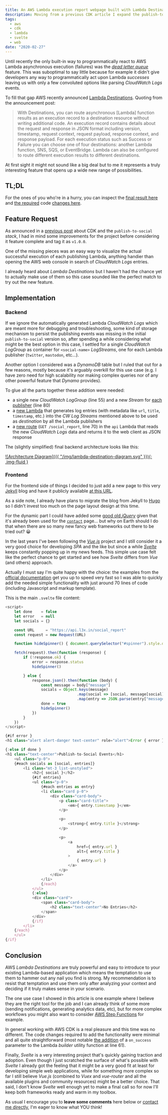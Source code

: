 ```yaml
---
title: An AWS Lambda execution report webpage built with Lambda Destinations, CDK and Svelte
description: Moving from a previous CDK article I expand the publish-to-social code base to add a nice report functionality. In this article I show you how easy it is to introduce Lambda Destinations in your CDK project and make use of them for this particular use case. For the frontend part I use Svelte web framework to present the Lambda report JSON output as web page content.
tags:
  - aws
  - cdk
  - lambda
  - svelte
  - web
date: "2020-02-27"
---
```


Until recently the only built-in way to programmatically react to AWS Lambda asynchronous execution (failures) was the [_dead letter queue_][aws-dead-letter] feature. This was suboptimal to say little because for example it didn't give developers any way to programmatically act upon Lambda _successes_ leaving us with only a few convoluted options like parsing _CloudWatch Logs_ events.

To fill that gap AWS recently announced [Lambda Destinations][lambda-dest]. Quoting from the announcement post:

> With Destinations, you can route asynchronous \[Lambda\] function results as an execution record to a destination resource without writing additional code. An execution record contains details about the request and response in JSON format including version, timestamp, request context, request payload, response context, and response payload. For each execution status such as Success or Failure you can choose one of four destinations: another Lambda function, SNS, SQS, or EventBridge. Lambda can also be configured to route different execution results to different destinations.

At first sight it might not sound like a big deal but to me it represents a truly interesting feature that opens up a wide new range of possibilities.

## TL;DL

For the ones of you who're in a hurry, you can inspect the [final result here][social-report] and [the required][code-change-1] code [changes  here][code-change-2].

## Feature Request

As announced in a [previous post][blog-1] about CDK and the `publish-to-social` _stack_, I had in mind some improvements for the project before considering it feature complete and tag it as `v1.0.0`.

One of the missing pieces was an easy way to visualize the actual successful execution of each publishing Lambda, anything handier than opening the AWS web console in search of _CloudWatch Logs_ entries.

I already heard about _Lambda Destinations_ but I haven't had the chance yet to actually make use of them so this case sounded like the perfect match to try out the new feature.

## Implementation

### Backend

If we ignore the automatically generated Lambda _CloudWatch Logs_ which are meant more for debugging and troubleshooting, some kind of storage mechanism to persist the publishing events was missing in the initial `publish-to-social` version so, after spending a while considering what might be the best option in this case, I settled for a single _CloudWatch LogGroup_ as container for `<social-name>` _LogStreams_, one for each Lambda publisher (`twitter`, `mastodon`, etc...).

Another option I considered was a _DynamoDB_ table but I ruled that out for a few reasons, mostly because it's arguably overkill for this use case (e.g. I have zero need for high scalability nor making complex queries nor of any other powerful feature that _Dynamo_ provides).

To glue all the parts together these addition were needed:

- a single new _CloudWatch LogGroup_ (line 55) and a new _Stream_ for [each publisher][src-cloudwatch] (line 80)
- a [new Lambda][src-new-lambda] that generates log entries (with metadata like `url`, `title`, `timestamp`, etc.) into the _CW Log Streams_ mentioned above to be used as _destination_ by all the Lambda publishers
- a [new route][src-api] (`GET /social_report`, line 70) in the `api` Lambda that reads the new _CloudWatch Logs_ data and returns it to the web client as JSON response

The (slightly simplified) final backend architecture looks like this:

[![Architecture Diagram]({{ "/img/lambda-destination-diagram.svg" }}){: .img-fluid }](/img/lambda-destination-diagram.svg "Click to view it bigger")

### Frontend

For the frontend side of things I decided to just add a new page to this very [Jekyll][jekyll] blog and have it publicly available [at this URL][social-report].

As a side note, I already have plans to migrate the blog from Jekyll to [Hugo][hugo] so I didn't invest too much on the page layout design at this time.

For the dynamic part I could have added some [good old _jQuery_][jquery] given that it's already been used for the [`contact`][contact] page... but why on Earth should I do that when there are so many new fancy web frameworks out there to be tried out? 😀

In the last years I've been following the [_Vue.js_][vue] project and I still consider it a very good choice for developing _SPA_ and the like but since a while [_Svelte_][svelte] keeps constantly popping up in my news feeds. This simple use case felt like the perfect chance to get started and see how _Svelte_ differs from _Vue_ (and others) approach.

Actually I must say I'm quite happy with the choice: the examples from the [official documentation][svelte-examples] get you up to speed very fast so I was able to quickly add the needed simple functionality with just around 70 lines of code (including Javascript and markup template).

This is the main `.svelte` file content:

```js
<script>
    let done    = false
    let error   = null
    let socials = {}

    const URL     = "https://api.l3x.in/social_report"
    const request = new Request(URL)

    function hideSpinner() { document.querySelector("#spinner").style.display = "none" }

    fetch(request).then(function (response) {
        if (!response.ok) {
            error = response.status
            hideSpinner()

        } else {
            response.json().then(function (body) {
                const message = body["message"]
                socials = Object.keys(message)
                                .map(social => [social, message[social]
                                .map(entry => JSON.parse(entry["message"]))])
                done = true
                hideSpinner()
            })
        }
    })
</script>

{#if error }
<h1 class="alert alert-danger text-center" role="alert">Error { error }</h1>

{:else if done }
<h1 class="text-center">Publish-to-Social Events</h1>
    <ul class="p-0">
    {#each socials as [social, entries]}
        <li class="mt-3 list-unstyled">
            <h2>{ social }</h2>
            {#if entries}
            <ul class="p-0">
                {#each entries as entry}
                <li class="card p-0">
                    <div class="card-body">
                        <p class="card-title">
                            <em>{ entry.timestamp }</em>
                        </p>

                        <p>
                            <strong>{ entry.title }</strong>
                        </p>

                        <p>
                            <a
                                href={ entry.url }
                                alt={ entry.title }
                            >
                                { entry.url }
                            </a>
                        </p>
                    </div>
                </li>
                {/each}
            </ul>
            {:else}
            <div class="card">
                <span class="card-body">
                    <h2 class="text-center">No Entries</h2>
                </span>
            </div>
            {/if}
        </li>
    {/each}
    </ul>
{/if}
```

## Conclusion

AWS _Lambda Destinations_ are truly powerful and easy to introduce to your existing Lambda-based application which means the temptation to use them to hammer out any nail you find is strong. My recommendation is to resist that temptation and use them only after analyzing your context and deciding if it truly makes sense in your scenario.

The one use case I showed in this article is one example where I believe they are the right tool for the job and I can already think of some more (sending notifications, generating analytics data, etc), but for more complex workflows you might also want to consider [AWS Step Functions][step-functions] for example.

In general working with AWS CDK is a real pleasure and this time was no different. The code changes required to add the functionality were minimal and all quite straightforward (most notable [the addition][code-change-3] of a `on_success` parameter to the Lambda _builder_ utility function at line 61).

Finally, _Svelte_ is a very interesting project that's quickly gaining traction and adoption. Even though I just scratched the surface of what's possible with _Svelte_ I already got the feeling that it might be a very good fit at least for developing simple web applications, while for something more complex so far I still believe _Vue.js_ (combined to _Vuex_ and _vue-router_ and all the available plugins and community resources) might be a better choice. That said, I don't know _Svelte_ well enough yet to make a final call so for now I'll keep both frameworks ready and warm in my toolbox.

As usual I encourage you to **leave some comments** here below or [contact me directly][contact], I'm eager to know what YOU think!

[aws-dead-letter]: <https://docs.aws.amazon.com/lambda/latest/dg/invocation-async.html#dlq>
[blog-1]:          <https://a.l3x.in/2020/02/17/serverless-publish-to-multiple-social-media.html>
[code-change-1]:   <https://github.com/shaftoe/api-l3x-in/commit/cbee2277769ab5c0faa70c41da350f634e7dd89f>
[code-change-2]:   <https://github.com/shaftoe/api-l3x-in/commit/231cf3d4a48430e40f1d6ba867f0bf6a25effc4e>
[code-change-3]:   <https://github.com/shaftoe/api-l3x-in/commit/cbee2277769ab5c0faa70c41da350f634e7dd89f#diff-ed125120b8ad788adf97794a030d9a28>
[contact]:         <https://a.l3x.in/contact.html>
[hugo]:            <https://gohugo.io/>
[jekyll]:          <https://jekyllrb.com/>
[jquery]:          <https://jquery.com/>
[lambda-dest]:     <https://aws.amazon.com/blogs/compute/introducing-aws-lambda-destinations/>
[social-report]:   <https://a.l3x.in/social_report.html>
[src-api]:         <https://github.com/shaftoe/api-l3x-in/commit/231cf3d4a48430e40f1d6ba867f0bf6a25effc4e#diff-a6106f3ba5d31abaac0d36868c5d3c8b>
[src-cloudwatch]:  <https://github.com/shaftoe/api-l3x-in/commit/cbee2277769ab5c0faa70c41da350f634e7dd89f#diff-0613394a130107efae9febd83cd07271>
[src-new-lambda]:  <https://github.com/shaftoe/api-l3x-in/commit/cbee2277769ab5c0faa70c41da350f634e7dd89f#diff-9544ce79911d315dcdc0ed497cb6f33e>
[step-functions]:  <https://aws.amazon.com/step-functions/>
[svelte-examples]: <https://svelte.dev/examples>
[svelte]:          <https://svelte.dev/>
[vue]:             <https://vuejs.org/>
